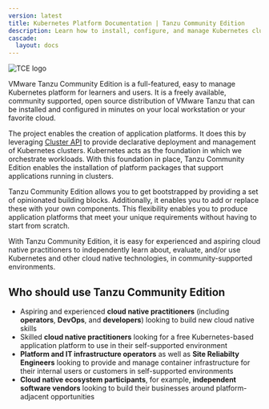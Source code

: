 ```yaml
---
version: latest
title: Kubernetes Platform Documentation | Tanzu Community Edition
description: Learn how to install, configure, and manage Kubernetes clusters and more.  Tanzu Community Edition documentation is a great place to get started with Kubernetes and Tanzu.
cascade:
  layout: docs
---
```


<!-- markdownlint-disable MD041 -->
![TCE logo](/docs/img/tce-logo.png)

VMware Tanzu Community Edition is a full-featured, easy to manage Kubernetes
platform for learners and users. It is a freely available, community supported,
open source distribution of VMware Tanzu that can be installed and configured
in minutes on your local workstation or your favorite cloud.

The project enables the creation of application platforms. It
does this by leveraging [Cluster API](https://cluster-api.sigs.k8s.io/) to
provide declarative deployment and management of Kubernetes clusters. Kubernetes
acts as the foundation in which we orchestrate workloads. With this foundation
in place, Tanzu Community Edition enables the installation of platform packages that support
applications running in clusters.

Tanzu Community Edition allows you to get bootstrapped by providing a set of opinionated building blocks.
Additionally, it enables you to add or replace these with your own components. This
flexibility enables you to produce application platforms that meet your unique
requirements without having to start from scratch.

With Tanzu Community Edition, it is easy for experienced and aspiring cloud native practitioners to independently learn about, evaluate, and/or use Kubernetes and other cloud native technologies, in community-supported environments.

## Who should use Tanzu Community Edition

- Aspiring and experienced **cloud native practitioners** (including **operators**, **DevOps**, and **developers**) looking to build new cloud native skills
- Skilled **cloud native practitioners** looking for a free Kubernetes-based application platform to use in their self-supported environment
- **Platform and IT infrastructure operators** as well as **Site Reliabilty Engineers** looking to provide and manage container infrastructure for their internal users or customers in self-supported environments
- **Cloud native ecosystem participants**, for example, **independent software vendors** looking to build their businesses around platform-adjacent opportunities
